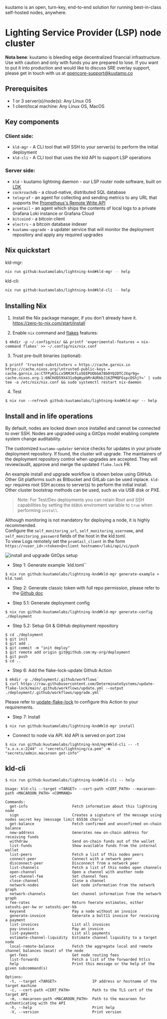 kuutamo is an open, turn-key, end-to-end solution for running best-in-class self-hosted nodes, anywhere.

# Lighting Service Provider (LSP) node cluster

**Nota bene**: kuutamo is bleeding edge decentralized financial infrastructure. Use with caution and only with funds you are prepared to lose.
If you want to put it into production and would like to discuss SRE overlay support, please get in touch with us at [opencore-support@kuutamo.co](mailto:opencore-support@kuutamo.co)

## Prerequisites

- 1 or 3 server(s)/node(s): Any Linux OS
- 1 client/local machine: Any Linux OS, MacOS

## Key components

### Client side:
- `kld-mgr`       - A CLI tool that will SSH to your server(s) to perform the initial deployment
- `kld-cli`       - A CLI tool that uses the kld API to support LSP operations

### Server side:
- `kld`             - kuutamo lightning daemon - our LSP router node software, built on [LDK](https://github.com/lightningdevkit)
- `cockroachdb`     - a cloud-native, distributed SQL database
- `telegraf`        - an agent for collecting and sending metrics to any URL that supports the [Prometheus's Remote Write API](https://prometheus.io/docs/prometheus/latest/configuration/configuration/#remote_write)
- `promtail`        - an agent which ships the contents of local logs to a private Grafana Loki instance or Grafana Cloud
- `bitcoind`        - a bitcoin client
- `electrs`         - a bitcoin database indexer
- `kuutamo-upgrade` - a updater service that will monitor the deployment repository and apply any required upgrades

## Nix quickstart

kld-mgr:
```bash
nix run github:kuutamolabs/lightning-knd#kld-mgr -- help
```

kld-cli:
```bash
nix run github:kuutamolabs/lightning-knd#kld-cli -- help
```

## Installing Nix

1. Install the Nix package manager, if you don't already have it. https://zero-to-nix.com/start/install

2. Enable `nix` command and [flakes](https://www.tweag.io/blog/2020-05-25-flakes/) features:

```shell
$ mkdir -p ~/.config/nix/ && printf 'experimental-features = nix-command flakes' >> ~/.config/nix/nix.conf
```
3. Trust pre-built binaries (optional):
```shell
$ printf 'trusted-substituters = https://cache.garnix.io https://cache.nixos.org/\ntrusted-public-keys = cache.garnix.io:CTFPyKSLcx5RMJKfLo5EEPUObbA78b0YQ2DTCJXqr9g= cache.nixos.org-1:6NCHdD59X431o0gWypbMrAURkbJ16ZPMQFGspcDShjY=' | sudo tee -a /etc/nix/nix.conf && sudo systemctl restart nix-daemon
```

4. Test
```shell
$ nix run --refresh github:kuutamolabs/lightning-knd#kld-mgr -- help
```

## Install and in life operations

By default, nodes are locked down once installed and cannot be connected to over SSH. Nodes are upgraded using a GitOps model enabling complete system change auditability.

The customized `kuutamo-updater` service checks for updates in your private deployment repository. If found, the cluster will upgrade.
The maintainers of the deployment repository control when upgrades are accepted. They will review/audit, approve and merge the updated `flake.lock` PR.

An example install and upgrade workflow is shown below using GitHub. Other Git platforms such as Bitbucket and GitLab can be used inplace.
`kld-mgr` requires root SSH access to server(s) to perform the initial install.   
Other cluster bootstrap methods can be used, such as via USB disk or PXE.

> Note: For Test/Dev deployments you can retain Root and SSH capabilities by setting the `DEBUG` enviroment variable to `true` when performing `install`.

Although monitoring is not mandatory for deploying a node, it is highly recommended.  
Configure the `self_monitoring_url`, `self_monitoring_username`, and `self_monitoring_password` fields of the host in the kld.toml.  
To view Logs remotely set the `promtail_client` in the form `https://<user_id>:<token>@<client hostname>/loki/api/vi/push`

![install and upgrade GitOps setup](./install-upgrade-gitops.jpg)

- Step 1: Generate example `kld.toml``
```shell
$ nix run github:kuutamolabs/lightning-knd#kld-mgr generate-example > kld.toml
```
- Step 2: Generate classic token with full repo permission, please refer to the [Github doc](https://docs.github.com/en/authentication/keeping-your-account-and-data-secure/managing-your-personal-access-tokens)

- Step 5.1: Generate deployment config
```shell
$ nix run github:kuutamolabs/lightning-knd#kld-mgr generate-config ./deployment
```
- Step 5.2: Setup Git & GitHub deployment repository 
```shell 
$ cd ./deployment
$ git init
$ git add .
$ git commit -m "init deploy"
$ git remote add origin git@github.com:my-org/deployment
$ git push
$ cd ..
```

- Step 6: Add the flake-lock-update Github Action
 ```shell
$ mkdir -p ./deployment/.github/workflows`
$ curl https://raw.githubusercontent.com/DeterminateSystems/update-flake-lock/main/.github/workflows/update.yml --output ./deployment/.github/workflows/upgrade.yml`
```
Please refer to [update-flake-lock](https://github.com/DeterminateSystems/update-flake-lock) to configure this Action to your requirements.

- Step 7: Install
```shell
$ nix run github:kuutamolabs/lightning-knd#kld-mgr install
```
- Connect to node via API. kld API is served on port `2244`
```shell
$ nix run github:kuutamolabs/lightning-knd/mgr#kld-cli -- -t "x.x.x.x:2244" -c "secrets/lightning/ca.pem" -m "secrets/admin.macaroon get-info"`
```


## kld-cli

```shell
$ nix run github:kuutamolabs/lightning-knd#kld-cli -- help
```
```
Usage: kld-cli --target <TARGET> --cert-path <CERT_PATH> --macaroon-path <MACAROON_PATH> <COMMAND>

Commands:
  get-info                    Fetch information about this lightning node
  sign                        Creates a signature of the message using nodes secret key (message limit 65536 chars)
  get-balance                 Fetch confirmed and unconfirmed on-chain balance
  new-address                 Generates new on-chain address for receiving funds
  withdraw                    Send on-chain funds out of the wallet
  list-funds                  Show available funds from the internal wallet
  list-peers                  Fetch a list of this nodes peers
  connect-peer                Connect with a network peer
  disconnect-peer             Disconnect from a network peer
  list-channels               Fetch a list of this nodes open channels
  open-channel                Open a channel with another node
  set-channel-fee             Set channel fees
  close-channel               Close a channel
  network-nodes               Get node information from the network graph
  network-channels            Get channel information from the network graph
  fee-rates                   Return feerate estimates, either satoshi-per-kw or satoshi-per-kb
  keysend                     Pay a node without an invoice
  generate-invoice            Generate a bolt11 invoice for receiving a payment
  list-invoices               List all invoices
  pay-invoice                 Pay an invoice
  list-payments               List all payments
  estimate-channel-liquidity  Estimate channel liquidity to a target node
  local-remote-balance        Fetch the aggregate local and remote channel balances (msat) of the node
  get-fees                    Get node routing fees
  list-forwards               Fetch a list of the forwarded htlcs
  help                        Print this message or the help of the given subcommand(s)

Options:
  -t, --target <TARGET>                IP address or hostname of the target machine
  -c, --cert-path <CERT_PATH>          Path to the TLS cert of the target API
  -m, --macaroon-path <MACAROON_PATH>  Path to the macaroon for authenticating with the API
  -h, --help                           Print help
  -V, --version                        Print version

```
